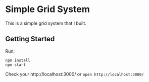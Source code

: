 # Simple Grid System

This is a simple grid system that I built.

## Getting Started

Run:
```
npm install
npm start
```

Check your http://localhost:3000/ or `open http://localhost:3000/`